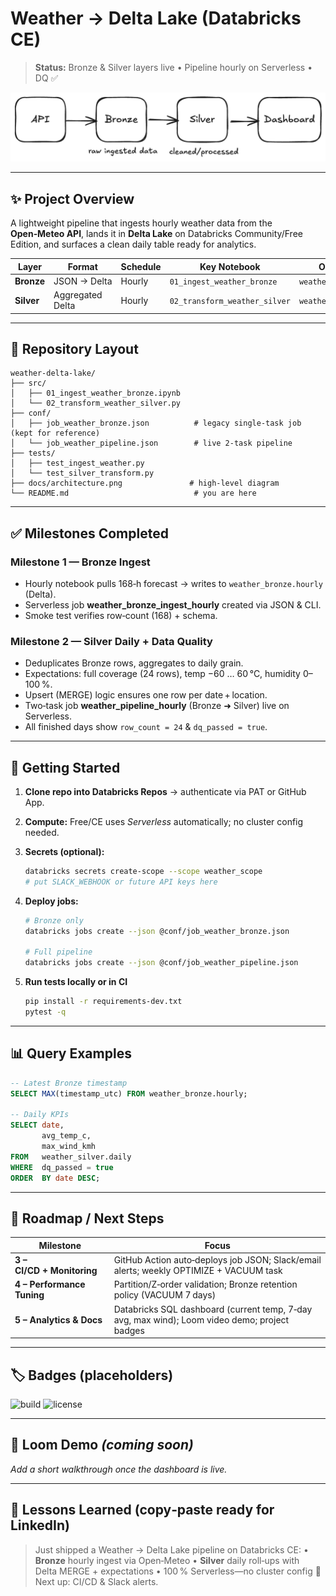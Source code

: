 # Weather → Delta Lake (Databricks CE)

> **Status:** Bronze & Silver layers live • Pipeline hourly on Serverless • DQ ✅

![architecture](assets/architecture.png)

---

## ✨ Project Overview

A lightweight pipeline that ingests hourly weather data from the **Open‑Meteo API**, lands it in **Delta Lake** on Databricks Community/Free Edition, and surfaces a clean daily table ready for analytics.

| Layer      | Format           | Schedule | Key Notebook                  | Output Table            |
| ---------- | ---------------- | -------- | ----------------------------- | ----------------------- |
| **Bronze** | JSON → Delta     | Hourly   | `01_ingest_weather_bronze`    | `weather_bronze.hourly` |
| **Silver** | Aggregated Delta | Hourly   | `02_transform_weather_silver` | `weather_silver.daily`  |

---

## 📂 Repository Layout

```
weather-delta-lake/
├── src/
│   ├── 01_ingest_weather_bronze.ipynb
│   └── 02_transform_weather_silver.py
├── conf/
│   ├── job_weather_bronze.json          # legacy single‑task job (kept for reference)
│   └── job_weather_pipeline.json        # live 2‑task pipeline
├── tests/
│   ├── test_ingest_weather.py
│   └── test_silver_transform.py
├── docs/architecture.png               # high‑level diagram
└── README.md                            # you are here
```

---

## ✅ Milestones Completed

### Milestone 1 — Bronze Ingest

* Hourly notebook pulls 168‑h forecast → writes to `weather_bronze.hourly` (Delta).
* Serverless job **weather\_bronze\_ingest\_hourly** created via JSON & CLI.
* Smoke test verifies row‑count (168) + schema.

### Milestone 2 — Silver Daily + Data Quality

* Deduplicates Bronze rows, aggregates to daily grain.
* Expectations: full coverage (24 rows), temp −60 … 60 °C, humidity 0–100 %.
* Upsert (MERGE) logic ensures one row per date + location.
* Two‑task job **weather\_pipeline\_hourly** (Bronze ➜ Silver) live on Serverless.
* All finished days show `row_count = 24` & `dq_passed = true`.

---

## 🔄 Getting Started

1. **Clone repo into Databricks Repos** → authenticate via PAT or GitHub App.
2. **Compute:** Free/CE uses *Serverless* automatically; no cluster config needed.
3. **Secrets (optional):**

   ```bash
   databricks secrets create-scope --scope weather_scope
   # put SLACK_WEBHOOK or future API keys here
   ```
4. **Deploy jobs:**

   ```bash
   # Bronze only
   databricks jobs create --json @conf/job_weather_bronze.json

   # Full pipeline
   databricks jobs create --json @conf/job_weather_pipeline.json
   ```
5. **Run tests locally or in CI**

   ```bash
   pip install -r requirements-dev.txt
   pytest -q
   ```

---

## 📊 Query Examples

```sql
-- Latest Bronze timestamp
SELECT MAX(timestamp_utc) FROM weather_bronze.hourly;

-- Daily KPIs
SELECT date,
       avg_temp_c,
       max_wind_kmh
FROM   weather_silver.daily
WHERE  dq_passed = true
ORDER  BY date DESC;
```

---

## 🚧 Roadmap / Next Steps

| Milestone                  | Focus                                                                                         |
| -------------------------- | --------------------------------------------------------------------------------------------- |
| **3 – CI/CD + Monitoring** | GitHub Action auto‑deploys job JSON; Slack/email alerts; weekly OPTIMIZE + VACUUM task        |
| **4 – Performance Tuning** | Partition/Z‑order validation; Bronze retention policy (VACUUM 7 days)                         |
| **5 – Analytics & Docs**   | Databricks SQL dashboard (current temp, 7‑day avg, max wind); Loom video demo; project badges |

---

## 🏷 Badges (placeholders)

![build](https://img.shields.io/badge/build-passing-brightgreen)
![license](https://img.shields.io/badge/license-MIT-blue)

---

## 🎥 Loom Demo *(coming soon)*

*Add a short walkthrough once the dashboard is live.*

---

## 📝 Lessons Learned (copy‑paste ready for LinkedIn)

> Just shipped a Weather → Delta Lake pipeline on Databricks CE:
> • **Bronze** hourly ingest via Open‑Meteo
> • **Silver** daily roll‑ups with Delta MERGE + expectations
> • 100 % Serverless—no cluster config 🎉  Next up: CI/CD & Slack alerts.
